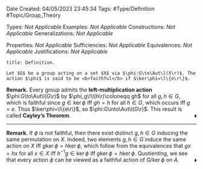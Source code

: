 <div class="topSpace"></div>

Date Created: 04/05/2023 23:45:34
Tags: #Type/Definition #Topic/Group_Theory

Types: <i>Not Applicable</i>
Examples: <i>Not Applicable</i>
Constructions: <i>Not Applicable</i>
Generalizations: <i>Not Applicable</i>

Properties: <i>Not Applicable</i>
Sufficiencies: <i>Not Applicable</i>
Equivalences: <i>Not Applicable</i>
Justifications: <i>Not Applicable</i>

``` ad-Definition
title: Definition.

Let $G$ be a group acting on a set $X$ via $\phi:G\to\Aut\l(X\r)$. The action $\phi$ is said to be <b>faithful</b> if $\ker\phi=\l\{e\r\}$.

```

<b>Remark.</b> Every group admits the <b>left-multiplication action</b> $\phi:G\to\Aut\l(G\r)$ by $\phi_g\!\l(h\r)\coloneqq gh$ for all $g,h\in G$, which is faithful since $g\in\ker\phi$ iff $gh=h$ for all $h\in G$, which occurs iff $g=e$. Thus $\ker\phi=\l\{e\r\}$, so $\phi:G\into\Aut\l(G\r)$. This result is called <b>Cayley’s Theorem</b>.<span style="float:right;">$\blacklozenge$</span>

---

<b>Remark.</b> If $\phi$ is not faithful, then there exist distinct $g,h\in G$ inducing the same permutation on $X$. Indeed, two elements $g,h\in G$ induce the same action on $X$ iff $g\ker\phi=h\ker\phi$, which follow from the equivalences that $gx=hx$ for all $x\in X$ iff $h^{-1}g\in\ker\phi$ iff $g\ker\phi=h\ker\phi$. Quotienting, we see that every action $\phi$ can be viewed as a faithful action of $G/\ker\phi$ on $A$.<span style="float:right;">$\blacklozenge$</span>
